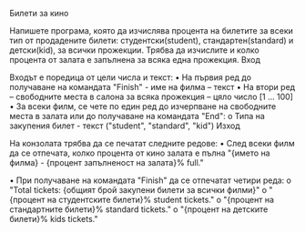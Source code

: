 Билети за кино


Напишете програма, която да изчислява процента на билетите за всеки тип от продадените билети: студентски(student), стандартен(standard) и детски(kid), за всички прожекции. Трябва да изчислите и колко процента от залата е запълнена за всяка една прожекция.
Вход

Входът е поредица от цели числа и текст:
•	На първия ред до получаване на командата "Finish" - име на филма – текст
•	На втори ред – свободните места в салона за всяка прожекция – цяло число [1 … 100]
•	За всеки филм, се чете по един ред до изчерпване на свободните места в залата или до получаване на командата "End":
o	Типа на закупения билет - текст ("student", "standard", "kid")
Изход

На конзолата трябва да се печатат следните редове:
•  След всеки филм да се отпечата, колко процента от кино залата е пълна
"{името на филма} - {процент запълненост на залата}% full."

•  При получаване на командата "Finish" да се отпечатат четири реда:
o	"Total tickets: {общият брой закупени билети за всички филми}"
o	"{процент на студентските билети}% student tickets."
o	"{процент на стандартните билети}% standard tickets."
o	"{процент на детските билети}% kids tickets."
